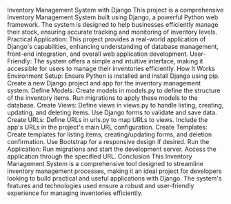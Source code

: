 Inventory Management System with Django
This project is a comprehensive Inventory Management System built using Django, a powerful Python web framework. The system is designed to help businesses efficiently manage their stock, ensuring accurate tracking and monitoring of inventory levels.
Practical Application: This project provides a real-world application of Django's capabilities, enhancing understanding of database management, front-end integration, and overall web application development.
User-Friendly: The system offers a simple and intuitive interface, making it accessible for users to manage their inventories efficiently.
How It Works
Environment Setup:
Ensure Python is installed and install Django using pip.
Create a new Django project and app for the inventory management system.
Define Models:
Create models in models.py to define the structure of the inventory items.
Run migrations to apply these models to the database.
Create Views:
Define views in views.py to handle listing, creating, updating, and deleting items.
Use Django forms to validate and save data.
Create URLs:
Define URLs in urls.py to map URLs to views.
Include the app's URLs in the project's main URL configuration.
Create Templates:
Create templates for listing items, creating/updating forms, and deletion confirmation.
Use Bootstrap for a responsive design if desired.
Run the Application:
Run migrations and start the development server.
Access the application through the specified URL.
Conclusion
This Inventory Management System is a comprehensive tool designed to streamline inventory management processes, making it an ideal project for developers looking to build practical and useful applications with Django. The system's features and technologies used ensure a robust and user-friendly experience for managing inventories efficiently.
